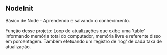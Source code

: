 ## NodeInit
Básico de Node - Aprendendo e salvando o conhecimento.

Função desse projeto: Loop de atualizações que exibe uma 'table' informando memória total do computador, memória livre e referente disso em porcentagem. Também efetuando um registro de 'log' de cada taxa de atualização. 

